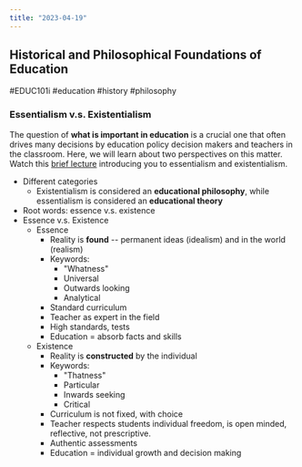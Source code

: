 ```yaml
---
title: "2023-04-19"
---
```

## Historical and Philosophical Foundations of Education
#EDUC101i #education #history #philosophy 
### Essentialism v.s. Existentialism
The question of **what is important in education** is a crucial one that often drives many decisions by education policy decision makers and teachers in the classroom. Here, we will learn about two perspectives on this matter. 
Watch this [brief lecture](https://www.youtube.com/watch?v=Az2CFIwXOd8) introducing you to essentialism and existentialism.
- Different categories
	- Existentialism is considered an **educational philosophy**, while essentialism is considered an **educational theory**
- Root words: essence v.s. existence
- Essence v.s. Existence
	- Essence
		- Reality is **found** -- permanent ideas (idealism) and in the world (realism)
		- Keywords:
			- "Whatness"
			- Universal
			- Outwards looking
			- Analytical
		- Standard curriculum
		- Teacher as expert in the field
		- High standards, tests
		- Education = absorb facts and skills
	- Existence
		- Reality is **constructed** by the individual
		- Keywords:
			- "Thatness"
			- Particular
			- Inwards seeking
			- Critical
		- Curriculum is not fixed, with choice
		- Teacher respects students individual freedom, is open minded, reflective, not prescriptive.
		- Authentic assessments
		- Education = individual growth and decision making
